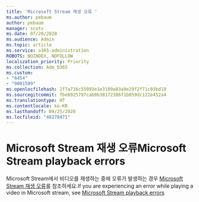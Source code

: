 ```yaml
---
title: 'Microsoft Stream 재생 오류 '
ms.author: pebaum
author: pebaum
manager: scotv
ms.date: 07/20/2020
ms.audience: Admin
ms.topic: article
ms.service: o365-administration
ROBOTS: NOINDEX, NOFOLLOW
localization_priority: Priority
ms.collection: Adm_O365
ms.custom:
- "6454"
- "9001509"
ms.openlocfilehash: 2f7a716c55093e1e3109a83a9e29f2f71c03bd10
ms.sourcegitcommit: fbe6925797cab0b38172386f1b059dc122e452a4
ms.translationtype: HT
ms.contentlocale: ko-KR
ms.lasthandoff: 09/25/2020
ms.locfileid: "48278471"
---
```

# <a name="microsoft-stream-playback-errors"></a><span data-ttu-id="992c6-102">Microsoft Stream 재생 오류</span><span class="sxs-lookup"><span data-stu-id="992c6-102">Microsoft Stream playback errors</span></span>

<span data-ttu-id="992c6-103">Microsoft Stream에서 비디오를 재생하는 중에 오류가 발생하는 경우 [Microsoft Stream 재생 오류](https://docs.microsoft.com/stream/portal-understanding-playback-errors)를 참조하세요.</span><span class="sxs-lookup"><span data-stu-id="992c6-103">If you are experiencing an error while playing a video in Microsoft stream, see [Microsoft Stream playback errors](https://docs.microsoft.com/stream/portal-understanding-playback-errors)</span></span>